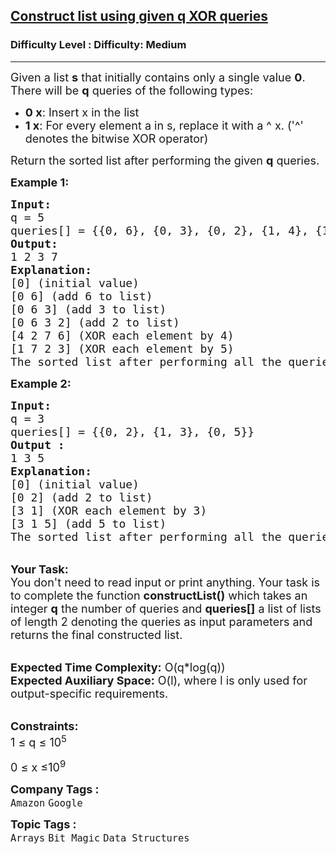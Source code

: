 <h2><a href="https://www.geeksforgeeks.org/problems/construct-list-using-given-q-xor-queries/1">Construct list using given q XOR queries</a></h2><h3>Difficulty Level : Difficulty: Medium</h3><hr><div class="problems_problem_content__Xm_eO"><p><span style="font-size: 18px;">Given a list <strong>s</strong> that initially contains only a single value <strong>0</strong>. There will be <strong>q</strong> queries of the following types:</span></p>
<ul>
<li><span style="font-size: 18px;"><strong>0 x</strong>: Insert x in the list</span></li>
<li><span style="font-size: 18px;"><strong>1 x</strong>: For every element a in s, replace it with a ^ x. ('^' denotes the bitwise XOR operator)</span></li>
</ul>
<p><span style="font-size: 18px;">Return the sorted list after performing the given <strong>q</strong>&nbsp;queries.</span></p>
<p><span style="font-size: 18px;"><strong>Example 1:</strong></span></p>
<pre><span style="font-size: 18px;"><strong>Input:
</strong>q = 5
queries[] = {{0, 6}, {0, 3}, {0, 2}, {1, 4}, {1, 5}}
<strong>Output:
</strong>1 2 3 7
<strong>Explanation:</strong>
[0] (initial value)
[0 6] (add 6 to list)
[0 6 3] (add 3 to list)
[0 6 3 2] (add 2 to list)
[4 2 7 6] (XOR each element by 4)
[1 7 2 3] (XOR each element by 5)
The sorted list after performing all the queries is [1 2 3 7]. </span>
</pre>
<div><span style="font-size: 18px;"><strong>Example 2:</strong></span></div>
<pre><span style="font-size: 18px;"><strong>Input:
</strong>q = 3
queries[] = {{0, 2}, {1, 3}, {0, 5}}</span> <span style="font-size: 18px;">
<strong>Output :</strong>
1 3 5</span>
<span style="font-size: 18px;"><strong>Explanation:</strong>
[0] (initial value)
[0 2] (add 2 to list)
[3 1] (XOR each element by 3)
[3 1 5] (add 5 to list)
The sorted list after performing all the queries is [1 3 5].</span>
</pre>
<p><br><span style="font-size: 18px;"><strong>Your Task:&nbsp;&nbsp;</strong><br>You don't need to read input or print anything. Your task is to complete the function <strong>constructList()</strong> which takes an integer <strong>q</strong> the number of queries and <strong>queries[]</strong> a list of lists of length 2 denoting the queries as input parameters and returns the final constructed list.</span></p>
<p><br><span style="font-size: 18px;"><strong>Expected Time Complexity:</strong> O(q*log(q))<br><strong>Expected Auxiliary Space:</strong> O(l), where l is only used for output-specific requirements.</span></p>
<p><br><span style="font-size: 18px;"><strong>Constraints:</strong><br>1 ≤ q ≤ 10<sup>5</sup></span></p>
<p><span style="font-size: 18px; font-family: -apple-system, BlinkMacSystemFont, 'Segoe UI', Roboto, Oxygen, Ubuntu, Cantarell, 'Open Sans', 'Helvetica Neue', sans-serif;">0 </span><span style="font-size: 18px; font-family: -apple-system, BlinkMacSystemFont, 'Segoe UI', Roboto, Oxygen, Ubuntu, Cantarell, 'Open Sans', 'Helvetica Neue', sans-serif;">≤ x </span><span style="font-size: 18px; font-family: -apple-system, BlinkMacSystemFont, 'Segoe UI', Roboto, Oxygen, Ubuntu, Cantarell, 'Open Sans', 'Helvetica Neue', sans-serif;">≤10<sup>9</sup></span></p></div><p><span style=font-size:18px><strong>Company Tags : </strong><br><code>Amazon</code>&nbsp;<code>Google</code>&nbsp;<br><p><span style=font-size:18px><strong>Topic Tags : </strong><br><code>Arrays</code>&nbsp;<code>Bit Magic</code>&nbsp;<code>Data Structures</code>&nbsp;